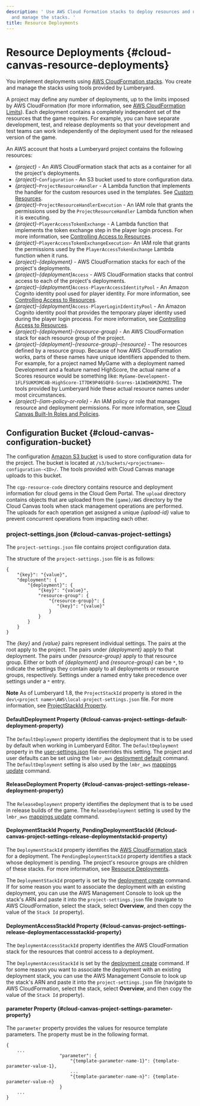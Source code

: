 ```yaml
---
description: ' Use AWS Cloud Formation stacks to deploy resources and use Lumberyard tools to create
  and manage the stacks. '
title: Resource Deployments
---
```

# Resource Deployments {#cloud-canvas-resource-deployments}

You implement deployments using [AWS CloudFormation stacks](https://docs.aws.amazon.com/AWSCloudFormation/latest/UserGuide/stacks.html)\. You create and manage the stacks using tools provided by Lumberyard\.

 A project may define any number of deployments, up to the limits imposed by AWS CloudFormation \(for more information, see [AWS CloudFormation Limits](https://docs.aws.amazon.com/AWSCloudFormation/latest/UserGuide/cloudformation-limits.html)\)\. Each deployment contains a completely independent set of the resources that the game requires\. For example, you can have separate development, test, and release deployments so that your development and test teams can work independently of the deployment used for the released version of the game\.

 An AWS account that hosts a Lumberyard project contains the following resources:
+ *\{project\}* - An AWS CloudFormation stack that acts as a container for all the project's deployments\.
+ *\{project\}*\-`Configuration` - An S3 bucket used to store configuration data\.
+ *\{project\}*\-`ProjectResourceHandler` - A Lambda function that implements the handler for the custom resources used in the templates\. See [Custom Resources](/docs/userguide/gems/cloud-canvas/custom-resources.md)\.
+ *\{project\}*\-`ProjectResourceHandlerExecution` - An IAM role that grants the permissions used by the `ProjectResourceHandler` Lambda function when it is executing\.
+ *\{project\}*\-`PlayerAccessTokenExchange` - A Lambda function that implements the token exchange step in the player login process\. For more information, see [Controlling Access to Resources](/docs/userguide/gems/cloud-canvas/setting-access-permissions.md)\.
+ *\{project\}*\-`PlayerAccessTokenExchangeExecution`- An IAM role that grants the permissions used by the `PlayerAccessTokenExchange` Lambda function when it runs\.
+ *\{project\}*\-*\{deployment\}* - AWS CloudFormation stacks for each of the project's deployments\.
+ *\{project\}*\-*\{deployment\}*`Access` - AWS CloudFormation stacks that control access to each of the project's deployments\.
+  *\{project\}*\-*\{deployment\}*`Access-PlayerAccessIdentityPool` - An Amazon Cognito identity pool used for player identity\. For more information, see [Controlling Access to Resources](/docs/userguide/gems/cloud-canvas/setting-access-permissions.md)\.
+  *\{project\}*\-*\{deployment\}*`Access-PlayerLoginIdentityPool` - An Amazon Cognito identity pool that provides the temporary player identity used during the player login process\. For more information, see [Controlling Access to Resources](/docs/userguide/gems/cloud-canvas/setting-access-permissions.md)\.
+ *\{project\}*\-*\{deployment\}*\-*\{resource\-group\}* - An AWS CloudFormation stack for each resource group of the project\.
+ *\{project\}*\-*\{deployment\}*\-*\{resource\-group\}*\-*\{resource\}* - The resources defined by a resource group\. Because of how AWS CloudFormation works, parts of these names have unique identifiers appended to them\. For example, for a project named MyGame with a deployment named Development and a feature named HighScore, the actual name of a Scores resource would be something like: `MyGame-Development-1FLFSUKM3MC4B-HighScore-1T7DK9P46SQF8-Scores-1A1WIH6MZKPRI`\. The tools provided by Lumberyard hide these actual resource names under most circumstances\.
+  *\{project\}*\-*\{iam\-policy\-or\-role\}* - An IAM policy or role that manages resource and deployment permissions\. For more information, see [Cloud Canvas Built\-In Roles and Policies](/docs/userguide/gems/cloud-canvas/built-in-roles-and-policies.md)\.

## Configuration Bucket {#cloud-canvas-configuration-bucket}

 The configuration [Amazon S3 bucket](https://docs.aws.amazon.com/AmazonS3/latest/dev/UsingBucket.html) is used to store configuration data for the project\. The bucket is located at `/s3/buckets/<projectname>-configuration-<ID>/`\. The tools provided with Cloud Canvas manage uploads to this bucket\.

The `cgp-resource-code` directory contains resource and deployment information for cloud gems in the Cloud Gem Portal\. The `upload` directory contains objects that are uploaded from the `{game}/AWS` directory by the Cloud Canvas tools when stack management operations are performed\. The uploads for each operation get assigned a unique *\{upload\-id\}* value to prevent concurrent operations from impacting each other\.

### **project\-settings\.json** {#cloud-canvas-project-settings}

 The `project-settings.json` file contains project configuration data\.

The structure of the `project-settings.json` file is as follows:

```
{
    "{key}": "{value}",
    "deployment": {
        "{deployment}": {
            "{key}": "{value}",
            "resource-group": {
                "{resource-group}": {
                   "{key}": "{value}"
                }
            }
        }
    }
}
```

 The *\{key\}* and *\{value\}* pairs represent individual settings\. The pairs at the root apply to the project\. The pairs under *\{deployment\}* apply to that deployment\. The pairs under *\{resource\-group\}* apply to that resource group\. Either or both of *\{deployment\}* and *\{resource\-group\}* can be `*`, to indicate the settings they contain apply to all deployments or resource groups, respectively\. Settings under a named entry take precedence over settings under a `*` entry\.

**Note**
As of Lumberyard 1\.8, the `ProjectStackId` property is stored in the `dev\<project name>\AWS\local-project-settings.json` file\. For more information, see [ProjectStackId Property](/docs/userguide/gems/cloud-canvas/resource-definitions#cloud-canvas-local-project-settings-stackid-property)\.

#### DefaultDeployment Property {#cloud-canvas-project-settings-default-deployment-property}

 The `DefaultDeployment` property identifies the deployment that is to be used by default when working in Lumberyard Editor\. The `DefaultDeployment` property in the [user\-settings\.json](/docs/userguide/gems/cloud-canvas/resource-definitions#cloud-canvas-user-settings) file overrides this setting\. The project and user defaults can be set using the `lmbr_aws` [deployment default](/docs/userguide/gems/cloud-canvas/command-line#cloud-canvas-command-line-deployment-default) command\. The `DefaultDeployment` setting is also used by the `lmbr_aws` [mappings update](/docs/userguide/gems/cloud-canvas/command-line#cloud-canvas-command-line-mappings-update) command\.

#### ReleaseDeployment Property {#cloud-canvas-project-settings-release-deployment-property}

 The `ReleaseDeployment` property identifies the deployment that is to be used in release builds of the game\. The `ReleaseDeployment` setting is used by the `lmbr_aws` [mappings update](/docs/userguide/gems/cloud-canvas/command-line#cloud-canvas-command-line-mappings-update) command\.

#### DeploymentStackId Property, PendingDeploymentStackId {#cloud-canvas-project-settings-release-deploymentstackid-property}

 The `DeploymentStackId` property identifies the [AWS CloudFormation stack](https://docs.aws.amazon.com/AWSCloudFormation/latest/UserGuide/stacks.html) for a deployment\. The `PendingDeploymentStackId` property identifies a stack whose deployment is pending\. The project's resource groups are children of these stacks\. For more information, see [Resource Deployments](#cloud-canvas-resource-deployments)\.

The `DeploymentStackId` property is set by the [deployment create](/docs/userguide/gems/cloud-canvas/command-line#cloud-canvas-command-line-deployment-create) command\. If for some reason you want to associate the deployment with an existing deployment, you can use the AWS Management Console to look up the stack's ARN and paste it into the `project-settings.json` file \(navigate to AWS CloudFormation, select the stack, select **Overview**, and then copy the value of the `Stack Id` property\)\.

#### DeploymentAccessStackId Property {#cloud-canvas-project-settings-release-deploymentaccessstackid-property}

 The `DeploymentAccessStackId` property identifies the AWS CloudFormation stack for the resources that control access to a deployment\.

The `DeploymentAccessStackId` is set by the [deployment create](/docs/userguide/gems/cloud-canvas/command-line#cloud-canvas-command-line-deployment-create) command\. If for some reason you want to associate the deployment with an existing deployment stack, you can use the AWS Management Console to look up the stack's ARN and paste it into the `project-settings.json` file \(navigate to AWS CloudFormation, select the stack, select **Overview**, and then copy the value of the `Stack Id` property\)\.

#### parameter Property {#cloud-canvas-project-settings-parameter-property}

 The `parameter` property provides the values for resource template parameters\. The property must be in the following format\.

```
{
    ...
                    "parameter": {
                        "{template-parameter-name-1}": {template-parameter-value-1},
                        ...
                        "{template-parameter-name-n}": {template-parameter-value-n}
                    }
    ...
}
```